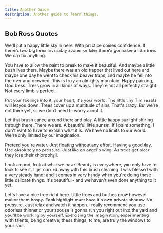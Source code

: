 ```yaml
---
title: Another Guide
description: Another guide to learn things.
---
```


## Bob Ross Quotes

We'll put a happy little sky in here. With practice comes confidence.
If there's two big trees invariably sooner or later there's gonna be a little tree. We can fix anything.

You have to allow the paint to break to make it beautiful. And maybe a little bush lives there.
Maybe there was an old trapper that lived out here and maybe one day he went to check his beaver traps, and maybe he fell into the river and drowned.
This is truly an almighty mountain. Happy painting, God bless. Trees grow in all kinds of ways. They're not all perfectly straight. Not every limb is perfect.

Put your feelings into it, your heart, it's your world. The little tiny Tim easels will let you down.
Trees cover up a multitude of sins. That's crazy. But we're not there yet, so we don't need to worry about it.

Let that brush dance around there and play. A little happy sunlight shining through there.
There we are. A beautiful little sunset. If I paint something, I don't want to have to explain what it is.
We have no limits to our world. We're only limited by our imagination.

Pretend you're water. Just floating without any effort. Having a good day. Use absolutely no pressure.
Just like an angel's wing. As trees get older they lose their chlorophyll.

Look around, look at what we have. Beauty is everywhere, you only have to look to see it. I get carried away with this brush cleaning.
I was blessed with a very steady hand; and it comes in very handy when you're doing these little delicate things.
It's beautiful - and we haven't even done anything to it yet.

Let's have a nice tree right here. Little trees and bushes grow however makes them happy.
Each highlight must have it's own private shadow. No pressure. Just relax and watch it happen.
I really recommend you use odorless thinner or your spouse is gonna run you right out into the yard and you'll be working by yourself.
Exercising the imagination, experimenting with talents, being creative; these things, to me, are truly the windows to your soul.
